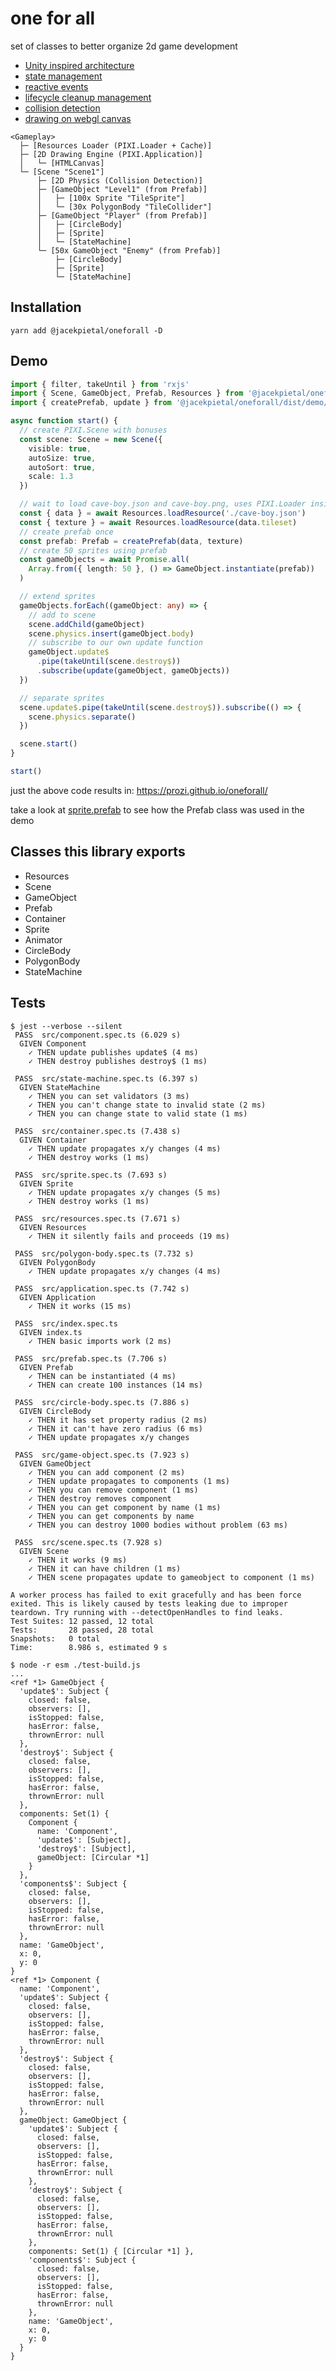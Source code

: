 # one for all

set of classes to better organize 2d game development

- [Unity inspired architecture](https://docs.unity3d.com/Manual/CreatingGameplay.html)
- [state management](https://gamedevelopment.tutsplus.com/tutorials/finite-state-machines-theory-and-implementation--gamedev-11867)
- [reactive events](https://www.learnrxjs.io/learn-rxjs/subjects)
- [lifecycle cleanup management](https://www.html5gamedevs.com/topic/44780-best-way-to-remove-objects-from-the-stage/)
- [collision detection](https://npmjs.com/package/detect-collisions)
- [drawing on webgl canvas](https://npmjs.com/package/pixi.js)

```
<Gameplay>
  ├─ [Resources Loader (PIXI.Loader + Cache)]
  ├─ [2D Drawing Engine (PIXI.Application)]
  │   └─ [HTMLCanvas]
  └─ [Scene "Scene1"]
      ├─ [2D Physics (Collision Detection)]
      ├─ [GameObject "Level1" (from Prefab)]
      │   ├─ [100x Sprite "TileSprite"]
      │   └─ [30x PolygonBody "TileCollider"]
      ├─ [GameObject "Player" (from Prefab)]
      │   ├─ [CircleBody]
      │   ├─ [Sprite]
      │   └─ [StateMachine]
      └─ [50x GameObject "Enemy" (from Prefab)]
          ├─ [CircleBody]
          ├─ [Sprite]
          └─ [StateMachine]
```

## Installation
```
yarn add @jacekpietal/oneforall -D
```

## Demo

```typescript
import { filter, takeUntil } from 'rxjs'
import { Scene, GameObject, Prefab, Resources } from '@jacekpietal/oneforall'
import { createPrefab, update } from '@jacekpietal/oneforall/dist/demo/sprite.prefab'

async function start() {
  // create PIXI.Scene with bonuses
  const scene: Scene = new Scene({
    visible: true,
    autoSize: true,
    autoSort: true,
    scale: 1.3
  })

  // wait to load cave-boy.json and cave-boy.png, uses PIXI.Loader inside
  const { data } = await Resources.loadResource('./cave-boy.json')
  const { texture } = await Resources.loadResource(data.tileset)
  // create prefab once
  const prefab: Prefab = createPrefab(data, texture)
  // create 50 sprites using prefab
  const gameObjects = await Promise.all(
    Array.from({ length: 50 }, () => GameObject.instantiate(prefab))
  )

  // extend sprites
  gameObjects.forEach((gameObject: any) => {
    // add to scene
    scene.addChild(gameObject)
    scene.physics.insert(gameObject.body)
    // subscribe to our own update function
    gameObject.update$
      .pipe(takeUntil(scene.destroy$))
      .subscribe(update(gameObject, gameObjects))
  })

  // separate sprites
  scene.update$.pipe(takeUntil(scene.destroy$)).subscribe(() => {
    scene.physics.separate()
  })

  scene.start()
}

start()
```
just the above code results in:
https://prozi.github.io/oneforall/

take a look at [sprite.prefab](https://github.com/Prozi/oneforall/blob/main/src/demo/sprite.prefab.ts)
to see how the Prefab class was used in the demo

## Classes this library exports

- Resources
- Scene
- GameObject
- Prefab
- Container
- Sprite
- Animator
- CircleBody
- PolygonBody
- StateMachine

## Tests

```
$ jest --verbose --silent
 PASS  src/component.spec.ts (6.029 s)
  GIVEN Component
    ✓ THEN update publishes update$ (4 ms)
    ✓ THEN destroy publishes destroy$ (1 ms)

 PASS  src/state-machine.spec.ts (6.397 s)
  GIVEN StateMachine
    ✓ THEN you can set validators (3 ms)
    ✓ THEN you can't change state to invalid state (2 ms)
    ✓ THEN you can change state to valid state (1 ms)

 PASS  src/container.spec.ts (7.438 s)
  GIVEN Container
    ✓ THEN update propagates x/y changes (4 ms)
    ✓ THEN destroy works (1 ms)

 PASS  src/sprite.spec.ts (7.693 s)
  GIVEN Sprite
    ✓ THEN update propagates x/y changes (5 ms)
    ✓ THEN destroy works (1 ms)

 PASS  src/resources.spec.ts (7.671 s)
  GIVEN Resources
    ✓ THEN it silently fails and proceeds (19 ms)

 PASS  src/polygon-body.spec.ts (7.732 s)
  GIVEN PolygonBody
    ✓ THEN update propagates x/y changes (4 ms)

 PASS  src/application.spec.ts (7.742 s)
  GIVEN Application
    ✓ THEN it works (15 ms)

 PASS  src/index.spec.ts
  GIVEN index.ts
    ✓ THEN basic imports work (2 ms)

 PASS  src/prefab.spec.ts (7.706 s)
  GIVEN Prefab
    ✓ THEN can be instantiated (4 ms)
    ✓ THEN can create 100 instances (14 ms)

 PASS  src/circle-body.spec.ts (7.886 s)
  GIVEN CircleBody
    ✓ THEN it has set property radius (2 ms)
    ✓ THEN it can't have zero radius (6 ms)
    ✓ THEN update propagates x/y changes

 PASS  src/game-object.spec.ts (7.923 s)
  GIVEN GameObject
    ✓ THEN you can add component (2 ms)
    ✓ THEN update propagates to components (1 ms)
    ✓ THEN you can remove component (1 ms)
    ✓ THEN destroy removes component
    ✓ THEN you can get component by name (1 ms)
    ✓ THEN you can get components by name
    ✓ THEN you can destroy 1000 bodies without problem (63 ms)

 PASS  src/scene.spec.ts (7.928 s)
  GIVEN Scene
    ✓ THEN it works (9 ms)
    ✓ THEN it can have children (1 ms)
    ✓ THEN scene propagates update to gameobject to component (1 ms)

A worker process has failed to exit gracefully and has been force exited. This is likely caused by tests leaking due to improper teardown. Try running with --detectOpenHandles to find leaks.
Test Suites: 12 passed, 12 total
Tests:       28 passed, 28 total
Snapshots:   0 total
Time:        8.986 s, estimated 9 s
```

```
$ node -r esm ./test-build.js
...
<ref *1> GameObject {
  'update$': Subject {
    closed: false,
    observers: [],
    isStopped: false,
    hasError: false,
    thrownError: null
  },
  'destroy$': Subject {
    closed: false,
    observers: [],
    isStopped: false,
    hasError: false,
    thrownError: null
  },
  components: Set(1) {
    Component {
      name: 'Component',
      'update$': [Subject],
      'destroy$': [Subject],
      gameObject: [Circular *1]
    }
  },
  'components$': Subject {
    closed: false,
    observers: [],
    isStopped: false,
    hasError: false,
    thrownError: null
  },
  name: 'GameObject',
  x: 0,
  y: 0
}
<ref *1> Component {
  name: 'Component',
  'update$': Subject {
    closed: false,
    observers: [],
    isStopped: false,
    hasError: false,
    thrownError: null
  },
  'destroy$': Subject {
    closed: false,
    observers: [],
    isStopped: false,
    hasError: false,
    thrownError: null
  },
  gameObject: GameObject {
    'update$': Subject {
      closed: false,
      observers: [],
      isStopped: false,
      hasError: false,
      thrownError: null
    },
    'destroy$': Subject {
      closed: false,
      observers: [],
      isStopped: false,
      hasError: false,
      thrownError: null
    },
    components: Set(1) { [Circular *1] },
    'components$': Subject {
      closed: false,
      observers: [],
      isStopped: false,
      hasError: false,
      thrownError: null
    },
    name: 'GameObject',
    x: 0,
    y: 0
  }
}
```
